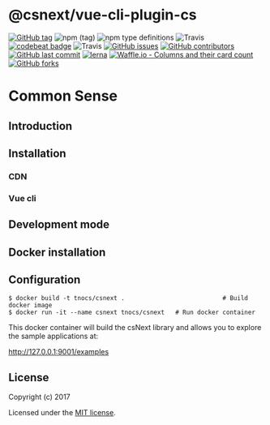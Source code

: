 # @csnext/vue-cli-plugin-cs

[![GitHub tag](https://img.shields.io/github/tag/tnocs/csnext.svg)](https://github.com/tnocs/csnext)
![npm (tag)](https://img.shields.io/npm/v/@csnext/cs-client.svg)
![npm type definitions](https://img.shields.io/npm/types/@csnext/cs-client.svg)
![Travis](https://img.shields.io/travis/TNOCS/csnext/master.svg?label=master)
[![codebeat badge](https://codebeat.co/badges/eb368113-6e7e-4787-a9d6-139f07012f78)](https://codebeat.co/projects/github-com-tnocs-csnext-master) ![Travis](https://img.shields.io/travis/TNOCS/csnext/development.svg?label=development)
[![GitHub issues](https://img.shields.io/github/issues/tnocs/csnext.svg)](https://github.com/tnocs/csnext/issues)
[![GitHub contributors](https://img.shields.io/github/contributors/tnocs/csnext.svg)](https://github.com/TNOCS/csnext/graphs/contributors)
[![GitHub last commit](https://img.shields.io/github/last-commit/tnocs/csnext.svg)](https://github.com/TNOCS/csnext) [![lerna](https://img.shields.io/badge/maintained%20with-lerna-cc00ff.svg)](https://lernajs.io/) [![Waffle.io - Columns and their card count](https://badge.waffle.io/TNOCS/csnext.svg?columns=all)](https://waffle.io/TNOCS/csnext) [![GitHub forks](https://img.shields.io/github/forks/tnocs/csnext.svg?style=social&label=Fork)](https://github.com/tnocs/csnext#fork-destination-box) 

# Common Sense

## Introduction

## Installation

### CDN

### Vue cli

## Development mode

## Docker installation

## Configuration

```
$ docker build -t tnocs/csnext .                           # Build docker image     
$ docker run -it --name csnext tnocs/csnext   # Run docker container
```

This docker container will build the csNext library and allows you to explore the sample applications at: 

http://127.0.0.1:9001/examples

## License

Copyright (c) 2017

Licensed under the [MIT license](LICENSE).
